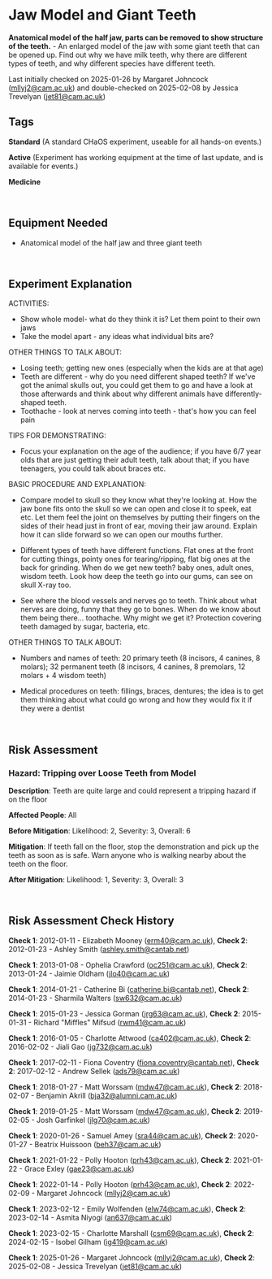 # Jaw Model and Giant Teeth

**Anatomical model of the half jaw, parts can be removed to show structure of the teeth.** - An enlarged model of the jaw with some giant teeth that can be opened up.  Find out why we have milk teeth, why there are different types of teeth, and why different species have different teeth.


Last initially checked on 2025-01-26 by Margaret Johncock (mllyj2@cam.ac.uk) and double-checked on 2025-02-08 by Jessica Trevelyan (jet81@cam.ac.uk)

## Tags
<!--- Start Tags (DO NOT REMOVE THIS COMMENT) --->

**Standard** (A standard CHaOS experiment, useable for all hands-on events.)

**Active** (Experiment has working equipment at the time of last update, and is available for events.)

**Medicine**
<!--- End Tags (DO NOT REMOVE THIS COMMENT) --->

<br/>

## Equipment Needed 
- Anatomical model of the half jaw and three giant teeth

<br/>

## Experiment Explanation 

ACTIVITIES:
- Show whole model- what do they think it is? Let them point to their own jaws
- Take the model apart - any ideas what individual bits are?

OTHER THINGS TO TALK ABOUT:
- Losing teeth; getting new ones (especially when the kids are at that age)
- Teeth are different - why do you need different shaped teeth? If we've got the animal skulls out, you could get them to go and have a look at those afterwards and think about why different animals have differently-shaped teeth.
- Toothache - look at nerves coming into teeth - that's how you can feel pain

TIPS FOR DEMONSTRATING:
- Focus your explanation on the age of the audience; if you have 6/7 year olds that are just getting their adult teeth, talk about that; if you have teenagers, you could talk about braces etc.

BASIC PROCEDURE AND EXPLANATION:

- Compare model to skull so they know what they're looking at. How the jaw bone fits onto the skull so we can open and close it to speek, eat etc. Let them feel the joint on themselves by putting their fingers on the sides of their head just in front of ear, moving their jaw around. Explain how it can slide forward so we can open our mouths further.

- Different types of teeth have different functions. Flat ones at the front for cutting things, pointy ones for tearing/ripping, flat big ones at the back for grinding. When do we get new teeth? baby ones, adult ones, wisdom teeth. Look how deep the teeth go into our gums, can see on skull X-ray too.

- See where the blood vessels and nerves go to teeth. Think about what nerves are doing, funny that they go to bones. When do we know about them being there... toothache. Why might we get it? Protection covering teeth damaged by sugar, bacteria, etc.  

OTHER THINGS TO TALK ABOUT:

- Numbers and names of teeth: 20 primary teeth (8 incisors, 4 canines, 8 molars); 32 permanent teeth (8 incisors, 4 canines, 8 premolars, 12 molars + 4 wisdom teeth)  

- Medical procedures on teeth: fillings, braces, dentures; the idea is to get them thinking about what could go wrong and how they would fix it if they were a dentist



<br/>

## Risk Assessment

### **Hazard**: Tripping over Loose Teeth from Model

**Description**: Teeth are quite large and could represent a tripping hazard if on the floor

**Affected People**: All

**Before Mitigation**: Likelihood: 2, Severity: 3, Overall: 6

**Mitigation**: If teeth fall on the floor, stop the demonstration and pick up the teeth as soon as is safe. Warn anyone who is walking nearby about the teeth on the floor.

**After Mitigation**: Likelihood: 1, Severity: 3, Overall: 3

<br/>

## Risk Assessment Check History 

**Check 1**: 2012-01-11 - Elizabeth Mooney (erm40@cam.ac.uk), **Check 2**: 2012-01-23 - Ashley Smith (ashley.smith@cantab.net)

**Check 1**: 2013-01-08 - Ophelia Crawford (oc251@cam.ac.uk), **Check 2**: 2013-01-24 - Jaimie Oldham (jlo40@cam.ac.uk)

**Check 1**: 2014-01-21 - Catherine Bi (catherine.bi@cantab.net), **Check 2**: 2014-01-23 - Sharmila Walters (sw632@cam.ac.uk)

**Check 1**: 2015-01-23 - Jessica Gorman (jrg63@cam.ac.uk), **Check 2**: 2015-01-31 - Richard "Miffles" Mifsud (rwm41@cam.ac.uk)

**Check 1**: 2016-01-05 - Charlotte Attwood (ca402@cam.ac.uk), **Check 2**: 2016-02-02 - Jiali Gao (jg732@cam.ac.uk)

**Check 1**: 2017-02-11 - Fiona Coventry (fiona.coventry@cantab.net), **Check 2**: 2017-02-12 - Andrew Sellek (ads79@cam.ac.uk)

**Check 1**: 2018-01-27 - Matt Worssam (mdw47@cam.ac.uk), **Check 2**: 2018-02-07 - Benjamin Akrill (bja32@alumni.cam.ac.uk)

**Check 1**: 2019-01-25 - Matt Worssam (mdw47@cam.ac.uk), **Check 2**: 2019-02-05 - Josh Garfinkel (jlg70@cam.ac.uk)

**Check 1**: 2020-01-26 - Samuel Amey (sra44@cam.ac.uk), **Check 2**: 2020-01-27 - Beatrix Huissoon (beh37@cam.ac.uk)

**Check 1**: 2021-01-22 - Polly Hooton (prh43@cam.ac.uk), **Check 2**: 2021-01-22 - Grace Exley (gae23@cam.ac.uk)

**Check 1**: 2022-01-14 - Polly Hooton (prh43@cam.ac.uk), **Check 2**: 2022-02-09 - Margaret Johncock (mllyj2@cam.ac.uk)

**Check 1**: 2023-02-12 - Emily Wolfenden (elw74@cam.ac.uk), **Check 2**: 2023-02-14 - Asmita Niyogi (an637@cam.ac.uk)

**Check 1**: 2023-02-15 - Charlotte Marshall (csm69@cam.ac.uk), **Check 2**: 2024-02-15 - Isobel Gilham (ig419@cam.ac.uk)

**Check 1**: 2025-01-26 - Margaret Johncock (mllyj2@cam.ac.uk), **Check 2**: 2025-02-08 - Jessica Trevelyan (jet81@cam.ac.uk)
